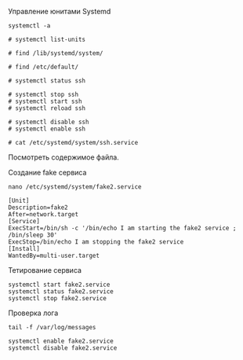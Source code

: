 Управление юнитами Systemd
```
systemctl -a
```
```
# systemctl list-units

# find /lib/systemd/system/

# find /etc/default/

# systemctl status ssh

# systemctl stop ssh
# systemctl start ssh
# systemctl reload ssh

# systemctl disable ssh
# systemctl enable ssh

```
```
# cat /etc/systemd/system/ssh.service
```
Посмотреть содержимое файла.

Создание fake сервиса
```
nano /etc/systemd/system/fake2.service
```
```
[Unit]
Description=fake2
After=network.target
[Service]
ExecStart=/bin/sh -c '/bin/echo I am starting the fake2 service ; /bin/sleep 30'
ExecStop=/bin/echo I am stopping the fake2 service
[Install]
WantedBy=multi-user.target
```

Тетирование сервиса

```
systemctl start fake2.service
systemctl status fake2.service
systemctl stop fake2.service
```

Проверка лога
```
tail -f /var/log/messages
```
```
systemctl enable fake2.service
systemctl disable fake2.service
```
